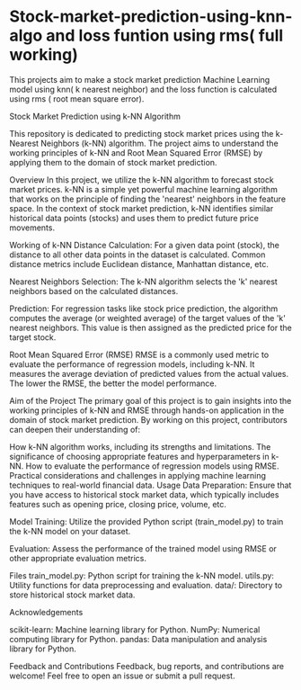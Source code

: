 # Stock-market-prediction-using-knn-algo and loss funtion using rms( full working)
This projects aim to make a stock market prediction Machine Learning model using knn( k nearest neighbor)  and the loss function is calculated using rms ( root mean square error).


Stock Market Prediction using k-NN Algorithm

This repository is dedicated to predicting stock market prices using the k-Nearest Neighbors (k-NN) algorithm. The project aims to understand the working principles of k-NN and Root Mean Squared Error (RMSE) by applying them to the domain of stock market prediction.

Overview
In this project, we utilize the k-NN algorithm to forecast stock market prices. k-NN is a simple yet powerful machine learning algorithm that works on the principle of finding the 'nearest' neighbors in the feature space. In the context of stock market prediction, k-NN identifies similar historical data points (stocks) and uses them to predict future price movements.

Working of k-NN
Distance Calculation: For a given data point (stock), the distance to all other data points in the dataset is calculated. Common distance metrics include Euclidean distance, Manhattan distance, etc.

Nearest Neighbors Selection: The k-NN algorithm selects the 'k' nearest neighbors based on the calculated distances.

Prediction: For regression tasks like stock price prediction, the algorithm computes the average (or weighted average) of the target values of the 'k' nearest neighbors. This value is then assigned as the predicted price for the target stock.

Root Mean Squared Error (RMSE)
RMSE is a commonly used metric to evaluate the performance of regression models, including k-NN. It measures the average deviation of predicted values from the actual values. The lower the RMSE, the better the model performance.

Aim of the Project
The primary goal of this project is to gain insights into the working principles of k-NN and RMSE through hands-on application in the domain of stock market prediction. By working on this project, contributors can deepen their understanding of:

How k-NN algorithm works, including its strengths and limitations.
The significance of choosing appropriate features and hyperparameters in k-NN.
How to evaluate the performance of regression models using RMSE.
Practical considerations and challenges in applying machine learning techniques to real-world financial data.
Usage
Data Preparation: Ensure that you have access to historical stock market data, which typically includes features such as opening price, closing price, volume, etc.

Model Training: Utilize the provided Python script (train_model.py) to train the k-NN model on your dataset.

Evaluation: Assess the performance of the trained model using RMSE or other appropriate evaluation metrics.

Files
train_model.py: Python script for training the k-NN model.
utils.py: Utility functions for data preprocessing and evaluation.
data/: Directory to store historical stock market data.


Acknowledgements

scikit-learn: Machine learning library for Python.
NumPy: Numerical computing library for Python.
pandas: Data manipulation and analysis library for Python.


Feedback and Contributions
Feedback, bug reports, and contributions are welcome! Feel free to open an issue or submit a pull request.
